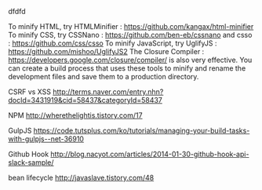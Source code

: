 dfdfd

To minify HTML, try HTMLMinifier : https://github.com/kangax/html-minifier
To minify CSS, try CSSNano : https://github.com/ben-eb/cssnano and csso : https://github.com/css/csso
To minify JavaScript, try UglifyJS : https://github.com/mishoo/UglifyJS2 
The Closure Compiler : https://developers.google.com/closure/compiler/ is also very effective.
You can create a build process that uses these tools to minify and rename the development files and save them to a production directory.


CSRF vs XSS
http://terms.naver.com/entry.nhn?docId=3431919&cid=58437&categoryId=58437


NPM
http://wherethelightis.tistory.com/17


GulpJS
https://code.tutsplus.com/ko/tutorials/managing-your-build-tasks-with-gulpjs--net-36910


Github Hook
http://blog.nacyot.com/articles/2014-01-30-github-hook-api-slack-sample/

bean lifecycle
http://javaslave.tistory.com/48
